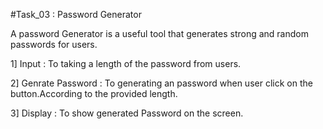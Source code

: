 #Task_03 : Password Generator
 
A password Generator is a useful tool that generates strong and random passwords for users.

1] Input : To taking a length of the password from users.

2] Genrate Password : To generating an password when user click on the button.According to the provided length.

3] Display : To show generated Password on the screen.
